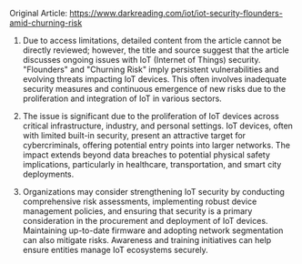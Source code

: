 Original Article: https://www.darkreading.com/iot/iot-security-flounders-amid-churning-risk

1) Due to access limitations, detailed content from the article cannot be directly reviewed; however, the title and source suggest that the article discusses ongoing issues with IoT (Internet of Things) security. "Flounders" and "Churning Risk" imply persistent vulnerabilities and evolving threats impacting IoT devices. This often involves inadequate security measures and continuous emergence of new risks due to the proliferation and integration of IoT in various sectors.

2) The issue is significant due to the proliferation of IoT devices across critical infrastructure, industry, and personal settings. IoT devices, often with limited built-in security, present an attractive target for cybercriminals, offering potential entry points into larger networks. The impact extends beyond data breaches to potential physical safety implications, particularly in healthcare, transportation, and smart city deployments.

3) Organizations may consider strengthening IoT security by conducting comprehensive risk assessments, implementing robust device management policies, and ensuring that security is a primary consideration in the procurement and deployment of IoT devices. Maintaining up-to-date firmware and adopting network segmentation can also mitigate risks. Awareness and training initiatives can help ensure entities manage IoT ecosystems securely.